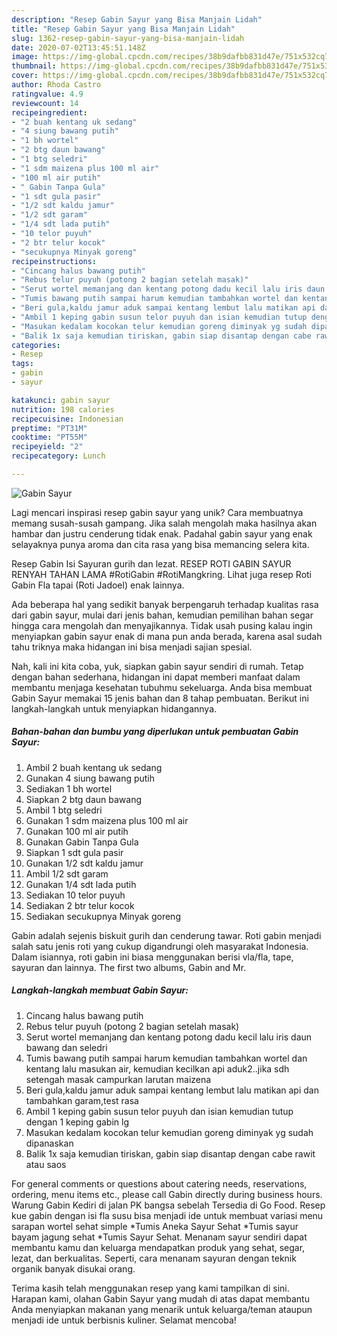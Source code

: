```yaml
---
description: "Resep Gabin Sayur yang Bisa Manjain Lidah"
title: "Resep Gabin Sayur yang Bisa Manjain Lidah"
slug: 1362-resep-gabin-sayur-yang-bisa-manjain-lidah
date: 2020-07-02T13:45:51.148Z
image: https://img-global.cpcdn.com/recipes/38b9dafbb831d47e/751x532cq70/gabin-sayur-foto-resep-utama.jpg
thumbnail: https://img-global.cpcdn.com/recipes/38b9dafbb831d47e/751x532cq70/gabin-sayur-foto-resep-utama.jpg
cover: https://img-global.cpcdn.com/recipes/38b9dafbb831d47e/751x532cq70/gabin-sayur-foto-resep-utama.jpg
author: Rhoda Castro
ratingvalue: 4.9
reviewcount: 14
recipeingredient:
- "2 buah kentang uk sedang"
- "4 siung bawang putih"
- "1 bh wortel"
- "2 btg daun bawang"
- "1 btg seledri"
- "1 sdm maizena plus 100 ml air"
- "100 ml air putih"
- " Gabin Tanpa Gula"
- "1 sdt gula pasir"
- "1/2 sdt kaldu jamur"
- "1/2 sdt garam"
- "1/4 sdt lada putih"
- "10 telor puyuh"
- "2 btr telur kocok"
- "secukupnya Minyak goreng"
recipeinstructions:
- "Cincang halus bawang putih"
- "Rebus telur puyuh (potong 2 bagian setelah masak)"
- "Serut wortel memanjang dan kentang potong dadu kecil lalu iris daun bawang dan seledri"
- "Tumis bawang putih sampai harum kemudian tambahkan wortel dan kentang lalu masukan air, kemudian kecilkan api aduk2..jika sdh setengah masak campurkan larutan maizena"
- "Beri gula,kaldu jamur aduk sampai kentang lembut lalu matikan api dan tambahkan garam,test rasa"
- "Ambil 1 keping gabin susun telor puyuh dan isian kemudian tutup dengan 1 keping gabin lg"
- "Masukan kedalam kocokan telur kemudian goreng diminyak yg sudah dipanaskan"
- "Balik 1x saja kemudian tiriskan, gabin siap disantap dengan cabe rawit atau saos"
categories:
- Resep
tags:
- gabin
- sayur

katakunci: gabin sayur 
nutrition: 198 calories
recipecuisine: Indonesian
preptime: "PT31M"
cooktime: "PT55M"
recipeyield: "2"
recipecategory: Lunch

---
```



![Gabin Sayur](https://img-global.cpcdn.com/recipes/38b9dafbb831d47e/751x532cq70/gabin-sayur-foto-resep-utama.jpg)

Lagi mencari inspirasi resep gabin sayur yang unik? Cara membuatnya memang susah-susah gampang. Jika salah mengolah maka hasilnya akan hambar dan justru cenderung tidak enak. Padahal gabin sayur yang enak selayaknya punya aroma dan cita rasa yang bisa memancing selera kita.

Resep Gabin Isi Sayuran gurih dan lezat. RESEP ROTI GABIN SAYUR RENYAH TAHAN LAMA #RotiGabin #RotiMangkring. Lihat juga resep Roti Gabin Fla tapai (Roti Jadoel) enak lainnya.

Ada beberapa hal yang sedikit banyak berpengaruh terhadap kualitas rasa dari gabin sayur, mulai dari jenis bahan, kemudian pemilihan bahan segar hingga cara mengolah dan menyajikannya. Tidak usah pusing kalau ingin menyiapkan gabin sayur enak di mana pun anda berada, karena asal sudah tahu triknya maka hidangan ini bisa menjadi sajian spesial.


Nah, kali ini kita coba, yuk, siapkan gabin sayur sendiri di rumah. Tetap dengan bahan sederhana, hidangan ini dapat memberi manfaat dalam membantu menjaga kesehatan tubuhmu sekeluarga. Anda bisa membuat Gabin Sayur memakai 15 jenis bahan dan 8 tahap pembuatan. Berikut ini langkah-langkah untuk menyiapkan hidangannya.

<!--inarticleads1-->

##### Bahan-bahan dan bumbu yang diperlukan untuk pembuatan Gabin Sayur:

1. Ambil 2 buah kentang uk sedang
1. Gunakan 4 siung bawang putih
1. Sediakan 1 bh wortel
1. Siapkan 2 btg daun bawang
1. Ambil 1 btg seledri
1. Gunakan 1 sdm maizena plus 100 ml air
1. Gunakan 100 ml air putih
1. Gunakan  Gabin Tanpa Gula
1. Siapkan 1 sdt gula pasir
1. Gunakan 1/2 sdt kaldu jamur
1. Ambil 1/2 sdt garam
1. Gunakan 1/4 sdt lada putih
1. Sediakan 10 telor puyuh
1. Sediakan 2 btr telur kocok
1. Sediakan secukupnya Minyak goreng


Gabin adalah sejenis biskuit gurih dan cenderung tawar. Roti gabin menjadi salah satu jenis roti yang cukup digandrungi oleh masyarakat Indonesia. Dalam isiannya, roti gabin ini biasa menggunakan berisi vla/fla, tape, sayuran dan lainnya. The first two albums, Gabin and Mr. 

<!--inarticleads2-->

##### Langkah-langkah membuat Gabin Sayur:

1. Cincang halus bawang putih
1. Rebus telur puyuh (potong 2 bagian setelah masak)
1. Serut wortel memanjang dan kentang potong dadu kecil lalu iris daun bawang dan seledri
1. Tumis bawang putih sampai harum kemudian tambahkan wortel dan kentang lalu masukan air, kemudian kecilkan api aduk2..jika sdh setengah masak campurkan larutan maizena
1. Beri gula,kaldu jamur aduk sampai kentang lembut lalu matikan api dan tambahkan garam,test rasa
1. Ambil 1 keping gabin susun telor puyuh dan isian kemudian tutup dengan 1 keping gabin lg
1. Masukan kedalam kocokan telur kemudian goreng diminyak yg sudah dipanaskan
1. Balik 1x saja kemudian tiriskan, gabin siap disantap dengan cabe rawit atau saos


For general comments or questions about catering needs, reservations, ordering, menu items etc., please call Gabin directly during business hours. Warung Gabin Kediri di jalan PK bangsa sebelah Tersedia di Go Food. Resep kue gabin dengan isi fla susu bisa menjadi ide untuk membuat variasi menu sarapan wortel sehat simple *Tumis Aneka Sayur Sehat *Tumis sayur bayam jagung sehat *Tumis Sayur Sehat. Menanam sayur sendiri dapat membantu kamu dan keluarga mendapatkan produk yang sehat, segar, lezat, dan berkualitas. Seperti, cara menanam sayuran dengan teknik organik banyak disukai orang. 

Terima kasih telah menggunakan resep yang kami tampilkan di sini. Harapan kami, olahan Gabin Sayur yang mudah di atas dapat membantu Anda menyiapkan makanan yang menarik untuk keluarga/teman ataupun menjadi ide untuk berbisnis kuliner. Selamat mencoba!
